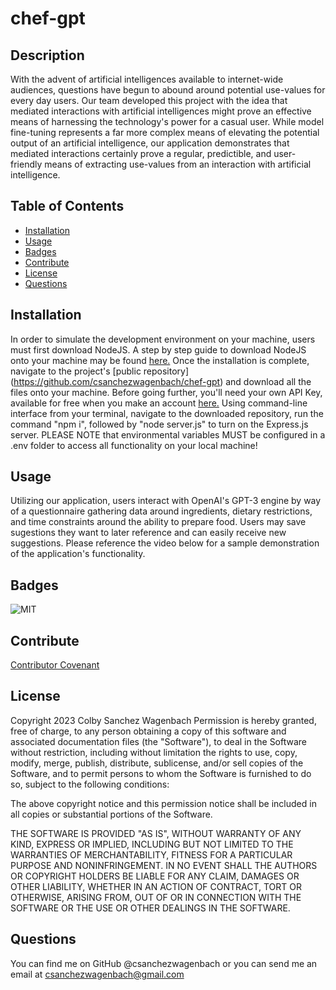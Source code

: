 # chef-gpt
## Description
With the advent of artificial intelligences available to internet-wide audiences, questions have begun to abound around potential use-values for every day users. Our team developed this project with the idea that mediated interactions with artificial intelligences might prove an effective means of harnessing the technology's power for a casual user. While model fine-tuning represents a far more complex means of elevating the potential output of an artificial intelligence, our application demonstrates that mediated interactions certainly prove a regular, predictible, and user-friendly means of extracting use-values from an interaction with artificial intelligence.

## Table of Contents
- [Installation](#installation)
- [Usage](#usage)
- [Badges](#badges)
- [Contribute](#contribute)
- [License](#license)
- [Questions](#questions)

## Installation
In order to simulate the development environment on your machine, users must first download NodeJS. A step by step guide to download NodeJS onto your machine may be found [here.](https://coding-boot-camp.github.io/full-stack/nodejs/how-to-install-nodejs) Once the installation is complete, navigate to the project's [public repository] (https://github.com/csanchezwagenbach/chef-gpt) and download all the files onto your machine. Before going further, you'll need your own API Key, available for free when you make an account [here.](https://openai.com/api/) Using command-line interface from your terminal, navigate to the downloaded repository, run the command "npm i", followed by "node server.js" to turn on the Express.js server. PLEASE NOTE that environmental variables MUST be configured in a .env folder to access all functionality on your local machine!

## Usage
Utilizing our application, users interact with OpenAI's GPT-3 engine by way of a questionnaire gathering data around ingredients, dietary restrictions, and time constraints around the ability to prepare food. Users may save sugestions they want to later reference and can easily receive new suggestions. Please reference the video below for a sample demonstration of the application's functionality.

## Badges
  ![MIT](https://img.shields.io/badge/License-MIT-yellow.svg)

## Contribute
[Contributor Covenant](https://www.contributor-covenant.org/version/2/1/code_of_conduct/)

 ## License
  
Copyright 2023 Colby Sanchez Wagenbach
Permission is hereby granted, free of charge, to any person obtaining a copy of this software and associated documentation files (the "Software"), to deal in the Software without restriction, including without limitation the rights to use, copy, modify, merge, publish, distribute, sublicense, and/or sell copies of the Software, and to permit persons to whom the Software is furnished to do so, subject to the following conditions:

The above copyright notice and this permission notice shall be included in all copies or substantial portions of the Software.

THE SOFTWARE IS PROVIDED "AS IS", WITHOUT WARRANTY OF ANY KIND, EXPRESS OR IMPLIED, INCLUDING BUT NOT LIMITED TO THE WARRANTIES OF MERCHANTABILITY, FITNESS FOR A PARTICULAR PURPOSE AND NONINFRINGEMENT. IN NO EVENT SHALL THE AUTHORS OR COPYRIGHT HOLDERS BE LIABLE FOR ANY CLAIM, DAMAGES OR OTHER LIABILITY, WHETHER IN AN ACTION OF CONTRACT, TORT OR OTHERWISE, ARISING FROM, OUT OF OR IN CONNECTION WITH THE SOFTWARE OR THE USE OR OTHER DEALINGS IN THE SOFTWARE.
    
## Questions
You can find me on GitHub @csanchezwagenbach or you can send me an email at csanchezwagenbach@gmail.com
  